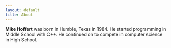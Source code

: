 ```yaml
---
layout: default
title: About
---
```


**Mike Hoffert** was born in Humble, Texas in 1984. He started programming in Middle School with C++. He continued on to compete in computer science in High School.